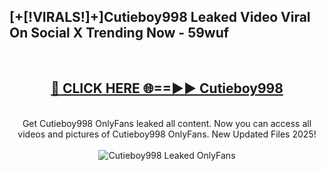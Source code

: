 <h2>[+[!VIRALS!]+]Cutieboy998 Leaked Video Viral On Social X Trending Now - 59wuf</h2>
<br>
<div align="center">
<h2><a href="https://libra.edu.pl?Cutieboy998" rel="nofollow">🔴 CLICK HERE 🌐==►► Cutieboy998</a></h2>
<br>
Get Cutieboy998 OnlyFans leaked all content. Now you can access all videos and pictures of Cutieboy998 OnlyFans. New Updated Files 2025!
<br>
<br>
<a href="https://libra.edu.pl?Cutieboy998" rel="nofollow" data-target="animated-image.originalLink"><img src="https://i.ibb.co.com/WyWwxjT/player-gif2.gif" alt="Cutieboy998 Leaked OnlyFans" style="max-width: 100%; display: inline-block;" data-target="animated-image.originalImage"></a>
</div>
<br>